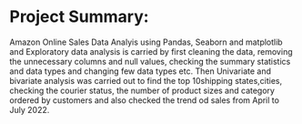 # Project Summary:
Amazon Online Sales Data Analyis using Pandas, Seaborn and matplotlib and Exploratory data analysis is carried by first cleaning the data, removing the unnecessary columns and null values, checking the summary statistics and data types and changing few data types etc.
Then Univariate and bivariate analysis was carried out to find the top 10shipping states,cities,
checking the courier status, the number of product sizes and category ordered by customers and also checked the trend od sales from April to July 2022.
